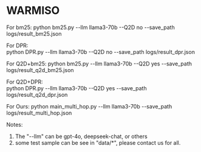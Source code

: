 # WARMISO

For bm25: 
    python bm25.py --llm llama3-70b --Q2D no --save_path logs/result_bm25.json
  
For DPR:  
    python DPR.py --llm llama3-70b --Q2D no --save_path logs/result_dpr.json

For Q2D+bm25: 
    python bm25.py --llm llama3-70b --Q2D yes --save_path logs/result_q2d_bm25.json
    
For Q2D+DPR:  
    python DPR.py --llm llama3-70b --Q2D yes --save_path logs/result_q2d_dpr.json

For Ours: 
    python main_multi_hop.py --llm llama3-70b --save_path logs/result_multi_hop.json

Notes:
  1. The "--llm" can be gpt-4o, deepseek-chat, or others
  2. some test sample can be see in "data/*", please contact us for all.

